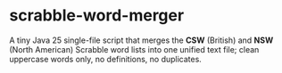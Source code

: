 # scrabble-word-merger
 A tiny Java 25 single-file script that merges the **CSW** (British) and **NSW** (North American) Scrabble word lists into one unified text file; clean uppercase words only, no definitions, no duplicates.
